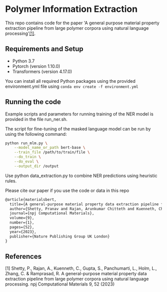 # Polymer Information Extraction

This repo contains code for the paper 'A general purpose material property extraction
pipeline from large polymer corpora using natural language processing'[[1]](https://www.nature.com/articles/s41524-023-01003-w).

## Requirements and Setup

- Python 3.7
- Pytorch (version 1.10.0)
- Transformers (version 4.17.0)

You can install all required Python packages using the provided environment.yml file using `conda env create -f environment.yml`

## Running the code

Example scripts and parameters for running training of the NER model is provided in the file run_ner.sh.

The script for fine-tuning of the masked language model can be run by using the following command:

```bash
python run_mlm.py \
    --model_name_or_path bert-base \
    --train_file /path/to/train/file \
    --do_train \
    --do_eval \
    --output_dir /output
```

Use python data_extraction.py to combine NER predictions using heuristic rules.

Please cite our paper if you use the code or data in this repo

```latex
@article{materialsbert,
  title={A general-purpose material property data extraction pipeline from large polymer corpora using natural language processing},
  author={Shetty, Pranav and Rajan, Arunkumar Chitteth and Kuenneth, Chris and Gupta, Sonakshi and Panchumarti, Lakshmi Prerana and Holm, Lauren and Zhang, Chao and Ramprasad, Rampi},
  journal={npj Computational Materials},
  volume={9},
  number={1},
  pages={52},
  year={2023},
  publisher={Nature Publishing Group UK London}
}
```

## References

[1] Shetty, P., Rajan, A., Kuenneth, C., Gupta, S., Panchumarti, L., Holm, L., Zhang, C. & Ramprasad, R.  A general-purpose material property data extraction pipeline from large polymer corpora using natural language processing. npj Computational Materials 9, 52 (2023) 
